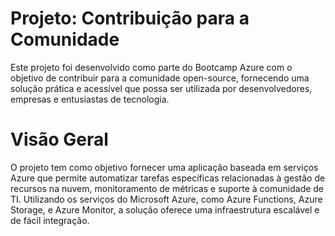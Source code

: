 # Projeto: Contribuição para a Comunidade
Este projeto foi desenvolvido como parte do Bootcamp Azure com o objetivo de contribuir para a comunidade open-source, fornecendo uma solução prática e acessível que possa ser utilizada por desenvolvedores, empresas e entusiastas de tecnologia.

 # Visão Geral
O projeto tem como objetivo fornecer uma aplicação baseada em serviços Azure que permite automatizar tarefas específicas relacionadas à gestão de recursos na nuvem, monitoramento de métricas e suporte à comunidade de TI. Utilizando os serviços do Microsoft Azure, como Azure Functions, Azure Storage, e Azure Monitor, a solução oferece uma infraestrutura escalável e de fácil integração.